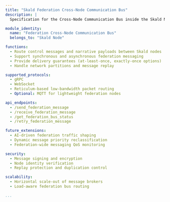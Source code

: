 ```yaml
---
title: "Skald Federation Cross-Node Communication Bus"
description: |
  Specification for the Cross-Node Communication Bus inside the Skald Node Class for kOS Federation. This module enables reliable, secure, and scalable messaging between Skald nodes across distributed deployments.

module_identity:
  name: "Federation Cross-Node Communication Bus"
  belongs_to: "Skald Node"

functions:
  - Route control messages and narrative payloads between Skald nodes
  - Support synchronous and asynchronous federation messaging
  - Provide delivery guarantees (at-least-once, exactly-once options)
  - Handle network partitions and message replay

supported_protocols:
  - gRPC
  - WebSocket
  - Reticulum-based low-bandwidth packet routing
  - Optional: MQTT for lightweight federation nodes

api_endpoints:
  - /send_federation_message
  - /receive_federation_message
  - /get_federation_bus_status
  - /retry_federation_message

future_extensions:
  - AI-driven federation traffic shaping
  - Dynamic message priority reclassification
  - Federation-wide messaging QoS monitoring

security:
  - Message signing and encryption
  - Node identity verification
  - Replay protection and duplication control

scalability:
  - Horizontal scale-out of message brokers
  - Load-aware federation bus routing

...
```


